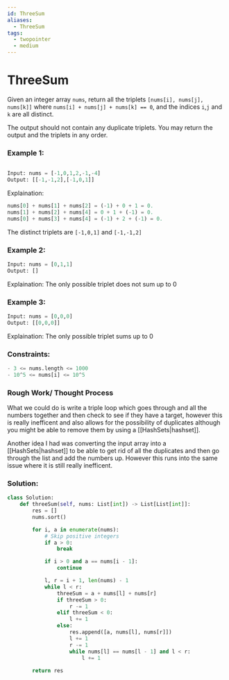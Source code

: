 ```yaml
---
id: ThreeSum
aliases:
  - ThreeSum
tags:
  - twopointer
  - medium
---
```


# ThreeSum

Given an integer array `nums`, return all the triplets `[nums[i], nums[j], nums[k]]` where `nums[i] + nums[j] + nums[k] == 0`, and the indices `i`,`j` and `k` are all distinct. 

The output should not contain any duplicate triplets. You may return the output and the triplets in any order. 

### Example 1: 
```python 

Input: nums = [-1,0,1,2,-1,-4]
Output: [[-1,-1,2],[-1,0,1]]
```

Explaination: 
```python 
nums[0] + nums[1] + nums[2] = (-1) + 0 + 1 = 0.
nums[1] + nums[2] + nums[4] = 0 + 1 + (-1) = 0.
nums[0] + nums[3] + nums[4] = (-1) + 2 + (-1) = 0.
```
The distinct triplets are `[-1,0,1]` and `[-1,-1,2]`

### Example 2: 
```python
Input: nums = [0,1,1]
Output: []
```

Explaination: The only possible triplet does not sum up to 0 

### Example 3: 
```python
Input: nums = [0,0,0]
Output: [[0,0,0]]
```
Explaination: The only possible triplet sums up to 0 

### Constraints: 
```python
- 3 <= nums.length <= 1000 
- 10^5 <= nums[i] <= 10^5
```
### Rough Work/ Thought Process 
 
What we could do is write a triple loop which goes through and all the numbers together and then check to see if they have a target, however this is really inefficent and also allows for the possibility of duplicates although you might be able to remove them by using a [[HashSets|hashset]]. 

Another idea I had was converting the input array into a [[HashSets|hashset]] to be able to get rid of all the duplicates and then go through the list and add the numbers up. However this runs into the same issue where it is still really inefficent. 

### Solution: 
```python
class Solution:
    def threeSum(self, nums: List[int]) -> List[List[int]]:
        res = []
        nums.sort()

        for i, a in enumerate(nums):
            # Skip positive integers
            if a > 0:
                break

            if i > 0 and a == nums[i - 1]:
                continue

            l, r = i + 1, len(nums) - 1
            while l < r:
                threeSum = a + nums[l] + nums[r]
                if threeSum > 0:
                    r -= 1
                elif threeSum < 0:
                    l += 1
                else:
                    res.append([a, nums[l], nums[r]])
                    l += 1
                    r -= 1
                    while nums[l] == nums[l - 1] and l < r:
                        l += 1
                        
        return res
```
